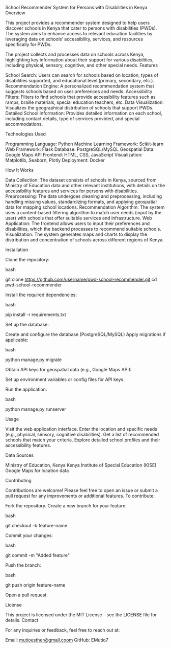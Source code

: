 School Recommender System for Persons with Disabilities in Kenya
Overview

This project provides a recommender system designed to help users discover schools in Kenya that cater to persons with disabilities (PWDs). The system aims to enhance access to relevant education facilities by leveraging data on schools’ accessibility, services, and resources specifically for PWDs.

The project collects and processes data on schools across Kenya, highlighting key information about their support for various disabilities, including physical, sensory, cognitive, and other special needs.
Features

  School Search: Users can search for schools based on location, types of disabilities supported, and educational level (primary, secondary, etc.).
  Recommendation Engine: A personalized recommendation system that suggests schools based on user preferences and needs.
  Accessibility Filters: Filters to find schools that provide accessibility features such as ramps, braille materials, special education teachers, etc.
  Data Visualization: Visualizes the geographical distribution of schools that support PWDs.
  Detailed School Information: Provides detailed information on each school, including contact details, type of services provided, and special accommodations.

Technologies Used

  Programming Language: Python
  Machine Learning Framework: Scikit-learn
  Web Framework: Flask
  Database: PostgreSQL/MySQL
  Geospatial Data: Google Maps API
  Frontend: HTML, CSS, JavaScript
  Visualization: Matplotlib, Seaborn, Plotly
  Deployment: Docker

How It Works

  Data Collection: The dataset consists of schools in Kenya, sourced from Ministry of Education data and other relevant institutions, with details on the accessibility features and services for persons with disabilities.
  Preprocessing: The data undergoes cleaning and preprocessing, including handling missing values, standardizing formats, and applying geospatial data for mapping school locations.
  Recommendation Algorithm: The system uses a content-based filtering algorithm to match user needs (input by the user) with schools that offer suitable services and infrastructure.
  Web Application: The frontend allows users to input their preferences and disabilities, which the backend processes to recommend suitable schools.
  Visualization: The system generates maps and charts to display the distribution and concentration of schools across different regions of Kenya.

Installation

  Clone the repository:

  bash

git clone https://github.com/username/pwd-school-recommender.git
cd pwd-school-recommender

Install the required dependencies:

bash

pip install -r requirements.txt

Set up the database:

  Create and configure the database (PostgreSQL/MySQL)
  Apply migrations if applicable:

  bash

  python manage.py migrate

Obtain API keys for geospatial data (e.g., Google Maps API):

  Set up environment variables or config files for API keys.

Run the application:

bash

  python manage.py runserver

Usage

  Visit the web application interface.
  Enter the location and specific needs (e.g., physical, sensory, cognitive disabilities).
  Get a list of recommended schools that match your criteria.
  Explore detailed school profiles and their accessibility features.

Data Sources

  Ministry of Education, Kenya
  Kenya Institute of Special Education (KISE)
  Google Maps for location data

Contributing

Contributions are welcome! Please feel free to open an issue or submit a pull request for any improvements or additional features.
To contribute:

  Fork the repository.
  Create a new branch for your feature:

  bash

git checkout -b feature-name

Commit your changes:

bash

git commit -m "Added feature"

Push the branch:

bash

  git push origin feature-name

  Open a pull request.

License

This project is licensed under the MIT License - see the LICENSE file for details.
Contact

For any inquiries or feedback, feel free to reach out at:

  Email: mutioesther@gmail.coom
  GitHub: EMutio7

